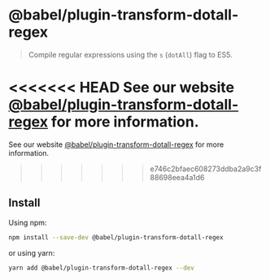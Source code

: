 # @babel/plugin-transform-dotall-regex

> Compile regular expressions using the `s` (`dotAll`) flag to ES5.

<<<<<<< HEAD
See our website [@babel/plugin-transform-dotall-regex](https://babeljs.io/docs/en/next/babel-plugin-transform-dotall-regex.html) for more information.
=======
See our website [@babel/plugin-transform-dotall-regex](https://babeljs.io/docs/en/babel-plugin-transform-dotall-regex) for more information.
>>>>>>> e746c2bfaec608273ddba2a9c3f88698eea4a1d6

## Install

Using npm:

```sh
npm install --save-dev @babel/plugin-transform-dotall-regex
```

or using yarn:

```sh
yarn add @babel/plugin-transform-dotall-regex --dev
```
